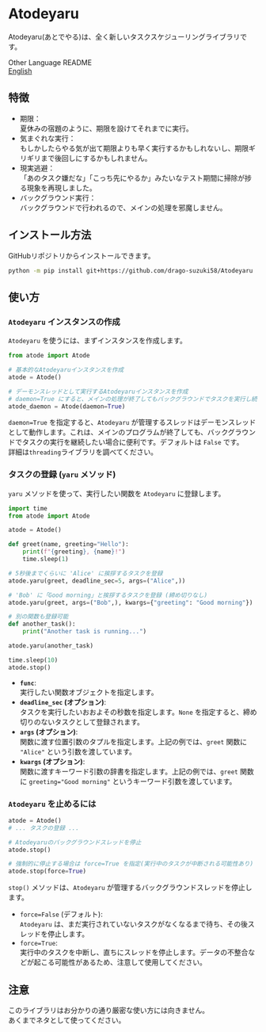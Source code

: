 # Atodeyaru

Atodeyaru(あとでやる)は、全く新しいタスクスケジューリングライブラリです。

Other Language README  
[English](README.en.md)

## 特徴

- 期限：  
  夏休みの宿題のように、期限を設けてそれまでに実行。
- 気まぐれな実行：  
  もしかしたらやる気が出て期限よりも早く実行するかもしれないし、期限ギリギリまで後回しにするかもしれません。
- 現実逃避：  
  「あのタスク嫌だな」「こっち先にやるか」みたいなテスト期間に掃除が捗る現象を再現しました。
- バックグラウンド実行：  
  バックグラウンドで行われるので、メインの処理を邪魔しません。

## インストール方法

GitHubリポジトリからインストールできます。

```sh
python -m pip install git+https://github.com/drago-suzuki58/Atodeyaru
```

## 使い方

### `Atodeyaru` インスタンスの作成

`Atodeyaru` を使うには、まずインスタンスを作成します。

```python
from atode import Atode

# 基本的なAtodeyaruインスタンスを作成
atode = Atode()

# デーモンスレッドとして実行するAtodeyaruインスタンスを作成
# daemon=True にすると、メインの処理が終了してもバックグラウンドでタスクを実行し続けます。
atode_daemon = Atode(daemon=True)
```

`daemon=True` を指定すると、`Atodeyaru` が管理するスレッドはデーモンスレッドとして動作します。これは、メインのプログラムが終了しても、バックグラウンドでタスクの実行を継続したい場合に便利です。デフォルトは `False` です。  
詳細は`threading`ライブラリを調べてください。

### タスクの登録 (`yaru` メソッド)

`yaru` メソッドを使って、実行したい関数を `Atodeyaru` に登録します。

```python
import time
from atode import Atode

atode = Atode()

def greet(name, greeting="Hello"):
    print(f"{greeting}, {name}!")
    time.sleep(1)

# 5秒後までくらいに 'Alice' に挨拶するタスクを登録
atode.yaru(greet, deadline_sec=5, args=("Alice",))

# 'Bob' に「Good morning」と挨拶するタスクを登録 (締め切りなし)
atode.yaru(greet, args=("Bob",), kwargs={"greeting": "Good morning"})

# 別の関数も登録可能
def another_task():
    print("Another task is running...")

atode.yaru(another_task)

time.sleep(10)
atode.stop()
```

- **`func`**:  
  実行したい関数オブジェクトを指定します。
- **`deadline_sec` (オプション)**:  
  タスクを実行したいおおよその秒数を指定します。`None` を指定すると、締め切りのないタスクとして登録されます。
- **`args` (オプション)**:  
  関数に渡す位置引数のタプルを指定します。上記の例では、`greet` 関数に `"Alice"` という引数を渡しています。
- **`kwargs` (オプション)**:  
  関数に渡すキーワード引数の辞書を指定します。上記の例では、`greet` 関数に `greeting="Good morning"` というキーワード引数を渡しています。

### `Atodeyaru` を止めるには

```python
atode = Atode()
# ... タスクの登録 ...

# Atodeyaruのバックグラウンドスレッドを停止
atode.stop()

# 強制的に停止する場合は force=True を指定(実行中のタスクが中断される可能性あり)
atode.stop(force=True)
```

`stop()` メソッドは、`Atodeyaru` が管理するバックグラウンドスレッドを停止します。

- `force=False` (デフォルト):  
  `Atodeyaru` は、まだ実行されていないタスクがなくなるまで待ち、その後スレッドを停止します。
- `force=True`:  
  実行中のタスクを中断し、直ちにスレッドを停止します。データの不整合などが起こる可能性があるため、注意して使用してください。

## 注意

このライブラリはお分かりの通り厳密な使い方には向きません。  
あくまでネタとして使ってください。
